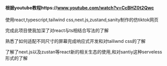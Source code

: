 #### 根据youtube教程https://www.youtube.com/watch?v=CcBHZ0t2Qwc 

使用react,typescript,tailwind css,next.js,zustand,sanity制作的仿tiktok网页

完成此项目使我加深了对react与ts相结合写法的了解

熟悉了如何适配不同尺寸的屏幕完成响应式开发和对tailiwnd css的了解

了解了next.js以及zustan等react新的相关生态的使用,和对santiy这种serveless形式的了解
